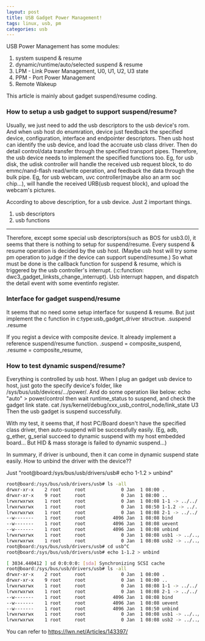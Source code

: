 ```yaml
---
layout: post
title: USB Gadget Power Management!
tags: linux, usb, pm
categories: usb
---
```

USB Power Management has some modules:
1. system suspend & resume
2. dynamic/runtime/auto/selected suspend & resume
3. LPM - Link Power Management, U0, U1, U2, U3 state
4. PPM - Port Power Management
5. Remote Wakeup

This article is mainly about gadget suspend/resume coding.

### How to setup a usb gadget to support suspend/resume?
Usually, we just need to add the usb descriptors to the usb device's
rom. And when usb host do enumration, device just feedback the specified 
device, configuration, interface and endpointer descriptors.
Then usb host can identify the usb device, and load the accruate usb class driver.
Then do detail control/data transfer through the specified transport pipes.
Therefore, the usb device needs to implement the specified functions too.
Eg, for usb disk, the udisk controller will handle the received usb request block, 
to do emmc/nand-flash read/write operation, and feedback the data through the bulk 
pipe.
Eg, for usb webcam, uvc controller(maybe also an arm soc chip...), will handle the
received URB(usb request block), and upload the webcam's pictures.

According to above description, for a usb device. Just 2 important things.
1. usb descriptors
2. usb functions

----------------------------------------------------------------------------------
Therefore, except some special usb descriptors(such as BOS for usb3.0), it seems that
there is nothing to setup for suspend/resume.
Every suspend & resume operation is decided by the usb host.  (Maybe usb host will try some pm
operation to judge if the device can support supend/resume.)
So what must be done is the callback function for suspend & resume, which is triggered by the
usb controller's interrupt. (:c:function: dwc3_gadget_linksts_change_interrupt).
Usb interrupt happen, and dispatch the detail event with some eventinfo register.

### Interface for gadget suspend/resume
It seems that no need some setup interface for suspend & resume.
But just implement the c function in c:type:usb_gadget_driver structrue.
.suspend
.resume

If you regist a device with composite device. It already implement a reference suspend/resume
function.
.suspend = composite_suspend,
.resume = composite_resume,

### How to test dynamic suspend/resume?
Everything is controlled by usb host.
When I plug an gadget usb device to host, just goto the specify device's folder, like
/sys/bus/usb/devices/.../power/. And do some operation like below:
echo "auto" > power/control
then wait runtime_status to suspend, and check the gadget link state.
cat /sys/kernel/debug/xxx_usb_control_node/link_state
U3
Then the usb gadget is suspend successfully.

With my test, it seems that, if host PC/Board doesn't have the specified class driver, 
then auto-suspend will be successfully easily. (Eg, adb, g_ether, g_serial succeed to 
dynamic suspend with my host embedded board... But HID & mass storage is failed to dynamic
suspend...)

In summary, if driver is unbound, then it can come in dynamic suspend state easily.
How to unbind the driver with the device??

Just "root@board:/sys/bus/usb/drivers/usb# echo 1-1.2 > unbind"

```bash
root@board:/sys/bus/usb/drivers/usb# ls -all
drwxr-xr-x    2 root     root             0 Jan  1 08:00 .
drwxr-xr-x    9 root     root             0 Jan  1 08:00 ..
lrwxrwxrwx    1 root     root             0 Jan  1 08:08 1-1 -> ../../../../devices/platform/soc/xxx.usb/xhci-hcd.0.auto/usb1/1-1
lrwxrwxrwx    1 root     root             0 Jan  1 08:50 1-1.2 -> ../../../../devices/platform/soc/xxx.usb/xhci-hcd.0.auto/usb1/1-1/1-1.2
lrwxrwxrwx    1 root     root             0 Jan  1 08:08 2-1 -> ../../../../devices/platform/soc/xxx.usb/xhci-hcd.0.auto/usb2/2-1
--w-------    1 root     root          4096 Jan  1 08:08 bind
--w-------    1 root     root          4096 Jan  1 08:08 uevent
--w-------    1 root     root          4096 Jan  1 08:08 unbind
lrwxrwxrwx    1 root     root             0 Jan  1 08:08 usb1 -> ../../../../devices/platform/soc/xxx.usb/xhci-hcd.0.auto/usb1
lrwxrwxrwx    1 root     root             0 Jan  1 08:08 usb2 -> ../../../../devices/platform/soc/xxx.usb/xhci-hcd.0.auto/usb2
root@board:/sys/bus/usb/drivers/usb# cd usb^C
root@board:/sys/bus/usb/drivers/usb# echo 1-1.2 > unbind

[ 3034.440412 ] sd 0:0:0:0: [sda] Synchronizing SCSI cache
root@board:/sys/bus/usb/drivers/usb# ls -all
drwxr-xr-x    2 root     root             0 Jan  1 08:00 .
drwxr-xr-x    9 root     root             0 Jan  1 08:00 ..
lrwxrwxrwx    1 root     root             0 Jan  1 08:08 1-1 -> ../../../../devices/platform/soc/xxx.usb/xhci-hcd.0.auto/usb1/1-1
lrwxrwxrwx    1 root     root             0 Jan  1 08:08 2-1 -> ../../../../devices/platform/soc/xxx.usb/xhci-hcd.0.auto/usb2/2-1
--w-------    1 root     root          4096 Jan  1 08:08 bind
--w-------    1 root     root          4096 Jan  1 08:08 uevent
--w-------    1 root     root          4096 Jan  1 08:50 unbind
lrwxrwxrwx    1 root     root             0 Jan  1 08:08 usb1 -> ../../../../devices/platform/soc/xxx.usb/xhci-hcd.0.auto/usb1
lrwxrwxrwx    1 root     root             0 Jan  1 08:08 usb2 -> ../../../../devices/platform/soc/xxx.usb/xhci-hcd.0.auto/usb2
```

You can refer to <https://lwn.net/Articles/143397/>
